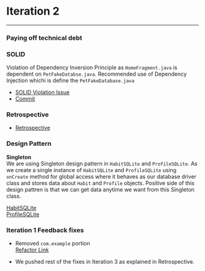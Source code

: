 # Iteration 2 
---
### Paying off technical debt 




### SOLID
Violation of Dependency Inversion Principle as ```HomeFragment.java``` is dependent on ```PetFakeDatabse.java```. Recommended use of Dependency Injection whichi is define the ```PetFakeDatabase.java```
* [SOLID Violation Issue](https://code.cs.umanitoba.ca/3350-winter-2021-a03/minipets-comp3350-a03-group12/-/issues/32)
* [Commit](https://code.cs.umanitoba.ca/3350-winter-2021-a03/minipets-comp3350-a03-group12/-/commit/d0c00824a2c49889075ed91133d70aa2c58ffd61)
### Retrospective 
* [Retrospective](https://code.cs.umanitoba.ca/3350-winter-2021-a02/group-12/good-habits-a02-12/-/blob/master/docs/Retrospective.md)  

### Design Pattern
**Singleton**  
We are using Singleton design pattern in ```HabitSQLite``` and ```ProfileSQLite```. As we create a single instance of ```HabitSQLite``` and ```ProfileSQLite``` using ```onCreate``` method for global access where it behaves as our database driver class and stores data about ```Habit``` and ```Profile``` objects. Positive side of this design pattren is that we can get data anytime we want from this Singleton class.  

[HabitSQLite](https://code.cs.umanitoba.ca/3350-winter-2021-a02/group-12/good-habits-a02-12/-/blob/master/app/src/main/java/comp3350/goodhabits/Persistence/SQLite/HabitSQLite.java)    
[ProfileSQLite](https://code.cs.umanitoba.ca/3350-winter-2021-a02/group-12/good-habits-a02-12/-/blob/master/app/src/main/java/comp3350/goodhabits/Persistence/SQLite/ProfileSQLite.java)  


### Iteration 1 Feedback fixes 
* Removed ```com.example``` portion  
 [Refactor Link](https://code.cs.umanitoba.ca/3350-winter-2021-a02/group-12/good-habits-a02-12/-/tree/master/app/src/main)  


* We pushed rest of the fixes in Iteration 3 as explained in Retrospective.